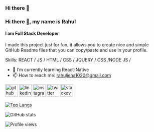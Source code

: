 ### Hi there 👋


<!-- ![Profile view](https://komarev.com/ghpvc/?rahul5544&color=green) -->
<!-- ![Profile views](https://gpvc.arturio.dev/rahul5544) -->
### Hi there 👋, my name is Rahul
#### I am Full Stack Developer
I made this project just for fun, it allows you to create nice and simple GitHub Readme files that you can copy/paste and use in your profile.

Skills: REACT / JS / HTML / CSS / JQUERY / CSS /NODE JS / 

- 🌱 I’m currently learning React-Native 
- 📫 How to reach me: rahuljena1030@gmail.com 


[<img src='https://cdn.jsdelivr.net/npm/simple-icons@3.0.1/icons/github.svg' alt='github' height='40'>](https://github.com/rahul5544)  [<img src='https://cdn.jsdelivr.net/npm/simple-icons@3.0.1/icons/linkedin.svg' alt='linkedin' height='40'>](https://www.linkedin.com/in/rahul-jena-329539214/)  [<img src='https://cdn.jsdelivr.net/npm/simple-icons@3.0.1/icons/instagram.svg' alt='instagram' height='40'>](https://www.instagram.com/rahul_.ig/)  [<img src='https://cdn.jsdelivr.net/npm/simple-icons@3.0.1/icons/twitter.svg' alt='twitter' height='40'>](https://twitter.com/rahuljena101)  [<img src='https://cdn.jsdelivr.net/npm/simple-icons@3.0.1/icons/stackoverflow.svg' alt='stackoverflow' height='40'>](https://stackoverflow.com/users/rahul5544)  

[![Top Langs](https://github-readme-stats.vercel.app/api/top-langs/?username=rahul5544)](https://github.com/anuraghazra/github-readme-stats)

![GitHub stats](https://github-readme-stats.vercel.app/api?username=rahul5544&show_icons=true)  

![Profile views](https://gpvc.arturio.dev/rahul5544)  
